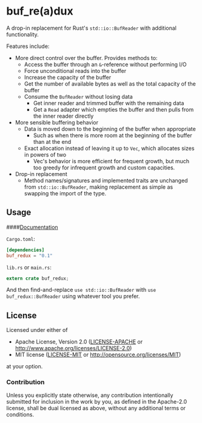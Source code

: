 # buf\_re(a)dux

A drop-in replacement for Rust's `std::io::BufReader` with additional functionality. 

Features include:

* More direct control over the buffer. Provides methods to:
  * Access the buffer through an `&`-reference without performing I/O
  * Force unconditional reads into the buffer
  * Increase the capacity of the buffer
  * Get the number of available bytes as well as the total capacity of the buffer
  * Consume the `BufReader` without losing data
    * Get inner reader and trimmed buffer with the remaining data
    * Get a `Read` adapter which empties the buffer and then pulls from the inner reader directly
* More sensible buffering behavior
  * Data is moved down to the beginning of the buffer when appropriate
    * Such as when there is more room at the beginning of the buffer than at the end
  * Exact allocation instead of leaving it up to `Vec`, which allocates sizes in powers of two
    * Vec's behavior is more efficient for frequent growth, but much too greedy for infrequent growth and custom capacities.
* Drop-in replacement
  * Method names/signatures and implemented traits are unchanged from `std::io::BufReader`, making replacement as simple as swapping the import of the type.

## Usage

####[Documentation](http://cybergeek94.github.io/buf_redux/buf_redux/)

`Cargo.toml`:
```toml
[dependencies]
buf_redux = "0.1"
```

`lib.rs` or `main.rs`:
```rust
extern crate buf_redux;
```

And then find-and-replace `use std::io::BufReader` with `use buf_redux::BufReader` using whatever tool you prefer.

## License

Licensed under either of

 * Apache License, Version 2.0 ([LICENSE-APACHE](LICENSE-APACHE) or http://www.apache.org/licenses/LICENSE-2.0)
 * MIT license ([LICENSE-MIT](LICENSE-MIT) or http://opensource.org/licenses/MIT)

at your option.

### Contribution

Unless you explicitly state otherwise, any contribution intentionally submitted
for inclusion in the work by you, as defined in the Apache-2.0 license, shall be dual licensed as above, without any
additional terms or conditions.
